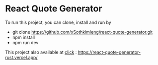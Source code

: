 # React Quote Generator

To run this project, you can clone, install and run by

- git clone https://github.com/xSothkimleng/react-quote-generator.git
- npm install
- npm run dev

This project also available at [click](https://react-quote-generator-rust.vercel.app/) : https://react-quote-generator-rust.vercel.app/

